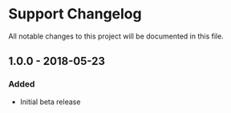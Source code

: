 # Support Changelog

All notable changes to this project will be documented in this file.

## 1.0.0 - 2018-05-23

### Added
- Initial beta release
